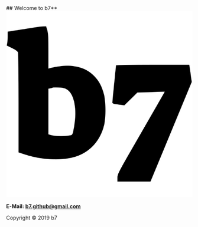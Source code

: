 <head>
<link rel="apple-touch-icon" sizes="180x180" href="/apple-touch-icon.png">
<link rel="icon" type="image/png" sizes="32x32" href="/favicon-32x32.png">
<link rel="icon" type="image/png" sizes="16x16" href="/favicon-16x16.png">
<link rel="manifest" href="/site.webmanifest">
</head>
## Welcome to b7**
<img alt="b7" src="b7.svg">

**E-Mail: <a href="mailyo:b7.github@gmail.com">b7.github@gmail.com</a>**

Copyright © 2019 b7
